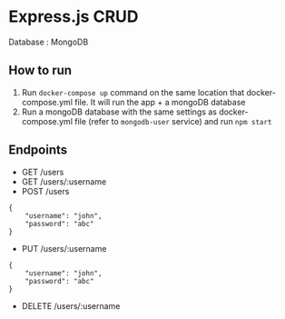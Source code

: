 # Express.js CRUD

Database : MongoDB

## How to run
1. Run `docker-compose up` command on the same location that docker-compose.yml file. 
   It will run the app + a mongoDB database
2. Run a mongoDB database with the same settings as 
   docker-compose.yml file (refer to `mongodb-user` service) and run `npm start`

## Endpoints
- GET /users
- GET /users/:username
- POST /users
```
{
    "username": "john", 
    "password": "abc"
}
```
- PUT /users/:username
```
{
    "username": "john", 
    "password": "abc"
}
```
- DELETE /users/:username
